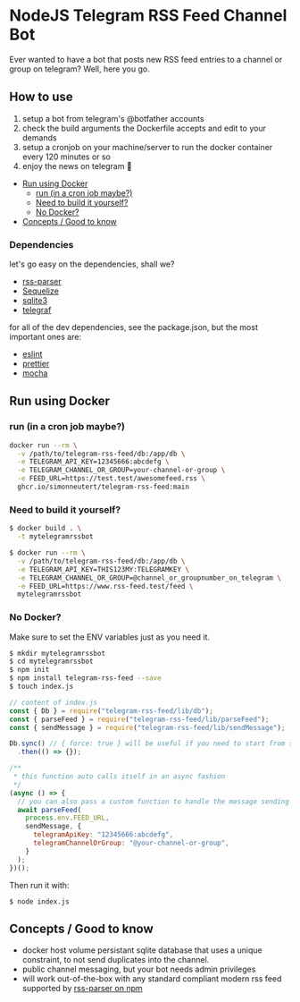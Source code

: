 # NodeJS Telegram RSS Feed Channel Bot<!-- omit from toc -->

Ever wanted to have a bot that posts new RSS feed entries to a channel or group on telegram? Well, here you go.

## How to use<!-- omit from toc -->

1. setup a bot from telegram's @botfather accounts
2. check the build arguments the Dockerfile accepts and edit to your demands
3. setup a cronjob on your machine/server to run the docker container every 120 minutes or so
4. enjoy the news on telegram 🤗

- [Run using Docker](#run-using-docker)
  - [run (in a cron job maybe?)](#run-in-a-cron-job-maybe)
  - [Need to build it yourself?](#need-to-build-it-yourself)
  - [No Docker?](#no-docker)
- [Concepts / Good to know](#concepts--good-to-know)


### Dependencies

let's go easy on the dependencies, shall we?

- [rss-parser](https://www.npmjs.com/package/rss-parser)
- [Sequelize](https://sequelize.org/)
- [sqlite3](https://www.npmjs.com/package/sqlite3)
- [telegraf](https://www.npmjs.com/package/telegraf)

for all of the dev dependencies, see the package.json, but the most important ones are:

- [eslint](https://www.npmjs.com/package/eslint)
- [prettier](https://www.npmjs.com/package/prettier)
- [mocha](https://www.npmjs.com/package/mocha)

## Run using Docker

### run (in a cron job maybe?)

``` sh
docker run --rm \
  -v /path/to/telegram-rss-feed/db:/app/db \
  -e TELEGRAM_API_KEY=12345666:abcdefg \
  -e TELEGRAM_CHANNEL_OR_GROUP=your-channel-or-group \
  -e FEED_URL=https://test.test/awesomefeed.rss \
  ghcr.io/simonneutert/telegram-rss-feed:main
```

### Need to build it yourself?

``` sh
$ docker build . \
  -t mytelegramrssbot

$ docker run --rm \
  -v /path/to/telegram-rss-feed/db:/app/db \
  -e TELEGRAM_API_KEY=THIS123MY:TELEGRAMKEY \
  -e TELEGRAM_CHANNEL_OR_GROUP=@channel_or_groupnumber_on_telegram \
  -e FEED_URL=https://www.rss-feed.test/feed \
  mytelegramrssbot
```

### No Docker?

Make sure to set the ENV variables just as you need it.

``` sh
$ mkdir mytelegramrssbot
$ cd mytelegramrssbot
$ npm init
$ npm install telegram-rss-feed --save
$ touch index.js
```

```javascript
// content of index.js
const { Db } = require("telegram-rss-feed/lib/db");
const { parseFeed } = require("telegram-rss-feed/lib/parseFeed");
const { sendMessage } = require("telegram-rss-feed/lib/sendMessage");

Db.sync() // { force: true } will be useful if you need to start from scratch
  .then(() => {});

/**
 * this function auto calls itself in an async fashion
 */
(async () => {
  // you can also pass a custom function to handle the message sending
  await parseFeed(
    process.env.FEED_URL,
    sendMessage, {
      telegramApiKey: "12345666:abcdefg",
      telegramChannelOrGroup: "@your-channel-or-group",
    }
  );
})();
```

Then run it with:

```
$ node index.js
```

## Concepts / Good to know

- docker host volume persistant sqlite database that uses a unique constraint, to not send duplicates into the channel.
- public channel messaging, but your bot needs admin privileges
- will work out-of-the-box with any standard compliant modern rss feed supported by [rss-parser on npm](https://www.npmjs.com/package/rss-parser)
